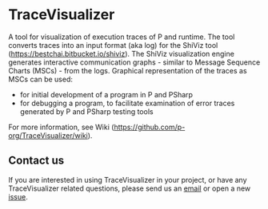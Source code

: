 # TraceVisualizer

A tool for visualization of execution traces of P and runtime. The tool converts traces into an input format (aka log) for the ShiViz tool (https://bestchai.bitbucket.io/shiviz). The ShiViz visualization engine generates interactive communication graphs - similar to Message Sequence Charts (MSCs) - from the logs.
Graphical representation of the traces as MSCs can be used:
- for initial development of a program in P and PSharp
- for debugging a program, to facilitate examination of error traces generated by P and PSharp testing tools

For more information, see Wiki (https://github.com/p-org/TraceVisualizer/wiki).


## Contact us
If you are interested in using TraceVisualizer in your project, or have any TraceVisualizer related questions, please send us an [email](mailto:ellab@microsoft.com) or open a new [issue](https://github.com/p-org/TraceVisualizer/issues).
